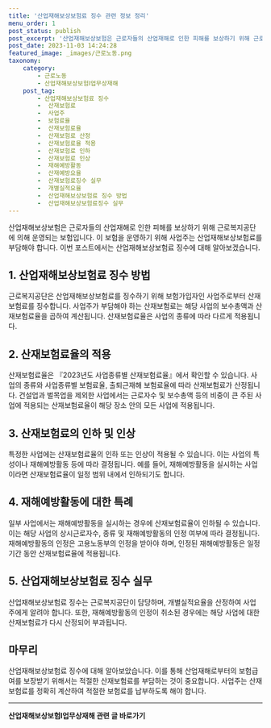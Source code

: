 ```yaml
---
title: '산업재해보상보험료 징수 관련 정보 정리'
menu_order: 1
post_status: publish
post_excerpt: '산업재해보상보험은 근로자들의 산업재해로 인한 피해를 보상하기 위해 근로복지공단에 의해 운영되는 보험입니다. 이 보험을 운영하기 위해 사업주는 산업재해보상보험료를 부담해야 합니다. 이번 포스트에서는 산업재해보상보험료 징수에 대해 알아보겠습니다.'
post_date: 2023-11-03 14:24:28
featured_image: _images/근로노동.png
taxonomy:
    category:
        - 근로노동
        - 산업재해보상보험Ⅰ업무상재해
    post_tag:
        - 산업재해보상보험료 징수
        -  산재보험료
        -  사업주
        -  보험료율
        -  산재보험료율
        -  산재보험료 산정
        -  산재보험료율 적용
        -  산재보험료 인하
        -  산재보험료 인상
        -  재해예방활동
        -  산재예방요율
        -  산재보험료징수 실무
        -  개별실적요율
        -  산업재해보상보험료 징수 방법
        -  산업재해보상보험료징수 실무
---
```




산업재해보상보험은 근로자들의 산업재해로 인한 피해를 보상하기 위해 근로복지공단에 의해 운영되는 보험입니다. 이 보험을 운영하기 위해 사업주는 산업재해보상보험료를 부담해야 합니다. 이번 포스트에서는 산업재해보상보험료 징수에 대해 알아보겠습니다.

## 1. 산업재해보상보험료 징수 방법
근로복지공단은 산업재해보상보험료를 징수하기 위해 보험가입자인 사업주로부터 산재보험료를 징수합니다. 사업주가 부담해야 하는 산재보험료는 해당 사업의 보수총액과 산재보험료율을 곱하여 계산됩니다. 산재보험료율은 사업의 종류에 따라 다르게 적용됩니다.

## 2. 산재보험료율의 적용
산재보험료율은 『2023년도 사업종류별 산재보험료율』에서 확인할 수 있습니다. 사업의 종류와 사업종류별 보험료율, 출퇴근재해 보험료율에 따라 산재보험료가 산정됩니다. 건설업과 벌목업을 제외한 사업에서는 근로자수 및 보수총액 등의 비중이 큰 주된 사업에 적용되는 산재보험료율이 해당 장소 안의 모든 사업에 적용됩니다.

## 3. 산재보험료의 인하 및 인상
특정한 사업에는 산재보험료율의 인하 또는 인상이 적용될 수 있습니다. 이는 사업의 특성이나 재해예방활동 등에 따라 결정됩니다. 예를 들어, 재해예방활동을 실시하는 사업이라면 산재보험료율이 일정 범위 내에서 인하되기도 합니다.

## 4. 재해예방활동에 대한 특례
일부 사업에서는 재해예방활동을 실시하는 경우에 산재보험료율이 인하될 수 있습니다. 이는 해당 사업의 상시근로자수, 종류 및 재해예방활동의 인정 여부에 따라 결정됩니다. 재해예방활동의 인정은 고용노동부의 인정을 받아야 하며, 인정된 재해예방활동은 일정기간 동안 산재보험료율에 적용됩니다.

## 5. 산업재해보상보험료 징수 실무
산업재해보상보험료 징수는 근로복지공단이 담당하며, 개별실적요율을 산정하여 사업주에게 알려야 합니다. 또한, 재해예방활동의 인정이 취소된 경우에는 해당 사업에 대한 산재보험료가 다시 산정되어 부과됩니다.

## 마무리
산업재해보상보험료 징수에 대해 알아보았습니다. 이를 통해 산업재해로부터의 보험급여를 보장받기 위해서는 적절한 산재보험료를 부담하는 것이 중요합니다. 사업주는 산재보험료를 정확히 계산하여 적절한 보험료를 납부하도록 해야 합니다.
<!-- wp:separator -->
<hr class="wp-block-separator has-alpha-channel-opacity"/>
<!-- /wp:separator -->

<!-- wp:group {"backgroundColor":"base","layout":{"type":"constrained"}} -->
<div class="wp-block-group has-base-background-color has-background"><!-- wp:paragraph {"align":"center","fontSize":"medium"} -->
<p class="has-text-align-center has-large-font-size"><strong>산업재해보상보험Ⅰ업무상재해 관련 글 바로가기</strong></p>
<!-- /wp:paragraph -->


<!-- wp:latest-posts
{"categories":[{"id":10860,"count":19,"description":"","link":"https://uknowlaw.com/category/%ec%82%b0%ec%97%85%ec%9e%ac%ed%95%b4%eb%b3%b4%ec%83%81%eb%b3%b4%ed%97%98%e2%85%b0%ec%97%85%eb%ac%b4%ec%83%81%ec%9e%ac%ed%95%b4/","name":"산업재해보상보험Ⅰ업무상재해","slug":"산업재해보상보험Ⅰ업무상재해","taxonomy":"category","parent":0,"meta":[],"_links":{"self":[{"href":"https://uknowlaw.com/wp-json/wp/v2/categories/10860"}],"collection":[{"href":"https://uknowlaw.com/wp-json/wp/v2/categories"}],"about":[{"href":"https://uknowlaw.com/wp-json/wp/v2/taxonomies/category"}],"wp:post_type":[{"href":"https://uknowlaw.com/wp-json/wp/v2/posts?categories=10860"}],"curies":[{"name":"wp","href":"https://api.w.org/{rel}","templated":true}]}}],"postsToShow":100,"excerptLength":28,"postLayout":"grid","columns":2,"featuredImageAlign":"left","featuredImageSizeSlug":"large","fontSize":"medium"} /--></div>
<!-- /wp:group -->